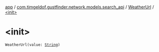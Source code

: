 [app](../../index.md) / [com.timgeldof.gustfinder.network.models.search_api](../index.md) / [WeatherUrl](index.md) / [&lt;init&gt;](./-init-.md)

# &lt;init&gt;

`WeatherUrl(value: `[`String`](https://kotlinlang.org/api/latest/jvm/stdlib/kotlin/-string/index.html)`)`